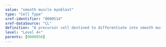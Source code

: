 ```yaml
---
value: "smooth muscle myoblast"
type: "Cell Type"
xref-identifier: "0000514"
xref-dataSource: "CL"
definition: "A precursor cell destined to differentiate into smooth muscle myocytes."
level: "Level 4+"
parents: [0000056]
---
```

